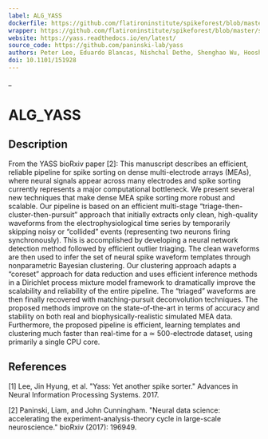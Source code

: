 ```yaml
---
label: ALG_YASS
dockerfile: https://github.com/flatironinstitute/spikeforest/blob/master/spikeforest/spikesorters/yass/container/Dockerfile
wrapper: https://github.com/flatironinstitute/spikeforest/blob/master/spikeforest/spikesorters/yass/yass.py
website: https://yass.readthedocs.io/en/latest/
source_code: https://github.com/paninski-lab/yass
authors: Peter Lee, Eduardo Blancas, Nishchal Dethe, Shenghao Wu, Hooshmand Shokri, Calvin Tong, Catalin Mitelut, Liam Paninski
doi: 10.1101/151928
---
```

_
# ALG_YASS

## Description

From the YASS bioRxiv paper [2]: This manuscript describes an efficient, reliable pipeline for spike sorting on dense multi-electrode arrays (MEAs), where neural signals appear across many electrodes and spike sorting currently represents a major computational bottleneck. We present several new techniques that make dense MEA spike sorting more robust and scalable. Our pipeline is based on an efficient multi-stage “triage-then-cluster-then-pursuit” approach that initially extracts only clean, high-quality waveforms from the electrophysiological time series by temporarily skipping noisy or “collided” events (representing two neurons firing synchronously). This is accomplished by developing a neural network detection method followed by efficient outlier triaging. The clean waveforms are then used to infer the set of neural spike waveform templates through nonparametric Bayesian clustering. Our clustering approach adapts a “coreset” approach for data reduction and uses efficient inference methods in a Dirichlet process mixture model framework to dramatically improve the scalability and reliability of the entire pipeline. The “triaged” waveforms are then finally recovered with matching-pursuit deconvolution techniques. The proposed methods improve on the state-of-the-art in terms of accuracy and stability on both real and biophysically-realistic simulated MEA data. Furthermore, the proposed pipeline is efficient, learning templates and clustering much faster than real-time for a ≃ 500-electrode dataset, using primarily a single CPU core.

## References

[1] Lee, Jin Hyung, et al. "Yass: Yet another spike sorter." Advances in Neural Information Processing Systems. 2017.

[2] Paninski, Liam, and John Cunningham. "Neural data science: accelerating the experiment-analysis-theory cycle in large-scale neuroscience." bioRxiv (2017): 196949.